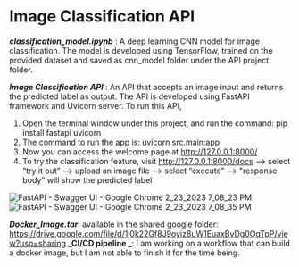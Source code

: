 # Image Classification API
**_classification_model.ipynb_** : A deep learning CNN model for image classification. The model is developed using TensorFlow, trained on the provided dataset and saved as cnn_model folder under the API project folder. 

**_Image Classification API_** : An API that accepts an image input and returns the predicted label as output. The API is developed using FastAPI framework and Uvicorn server.
To run this API, 
1) Open the terminal window under this project, and run the command: pip install fastapi uvicorn
2) The command to run the app is: uvicorn src.main:app 
3) Now you can access the welcome page at http://127.0.0.1:8000/
4) To try the classification feature, visit http://127.0.0.1:8000/docs --> select “try it out” --> upload an image file --> select “execute” --> "response body" will show the predicted label

![FastAPI - Swagger UI - Google Chrome 2_23_2023 7_08_23 PM](https://user-images.githubusercontent.com/71278811/221062352-f486a0af-afe8-4cb3-8407-d8b5e70b22ce.png)
![FastAPI - Swagger UI - Google Chrome 2_23_2023 7_08_35 PM](https://user-images.githubusercontent.com/71278811/221062376-e2d8d97b-9fc1-4283-91d8-ef55fc02e840.png)



**_Docker_Image.tar_**: available in the shared google folder: https://drive.google.com/file/d/1j0k22Gf8J9oyiz8uW1EuaxBvDg0OqTpP/view?usp=sharing
**_CI/CD pipeline _**: I am working on a workflow that can build a docker image, but I am not able to finish it for the time being. 
